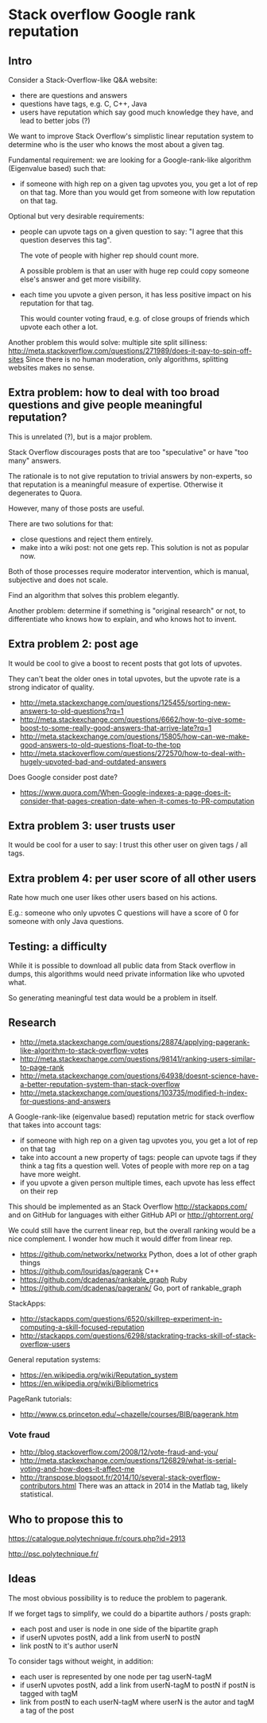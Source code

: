 # Stack overflow Google rank reputation

## Intro

Consider a Stack-Overflow-like Q&A website:

- there are questions and answers
- questions have tags, e.g. C, C++, Java
- users have reputation which say good much knowledge they have, and lead to better jobs (?)

We want to improve Stack Overflow's simplistic linear reputation system to determine who is the user who knows the most about a given tag.

Fundamental requirement: we are looking for a Google-rank-like algorithm (Eigenvalue based) such that:

-   if someone with high rep on a given tag upvotes you, you get a lot of rep on that tag. More than you would get from someone with low reputation on that tag.

Optional but very desirable requirements:

-   people can upvote tags on a given question to say: "I agree that this question deserves this tag".

    The vote of people with higher rep should count more.

    A possible problem is that an user with huge rep could copy someone else's answer and get more visibility.

-   each time you upvote a given person, it has less positive impact on his reputation for that tag.

    This would counter voting fraud, e.g. of close groups of friends which upvote each other a lot.

Another problem this would solve: multiple site split silliness: <http://meta.stackoverflow.com/questions/271989/does-it-pay-to-spin-off-sites> Since there is no human moderation, only algorithms, splitting websites makes no sense.

## Extra problem: how to deal with too broad questions and give people meaningful reputation?

This is unrelated (?), but is a major problem.

Stack Overflow discourages posts that are too "speculative" or have "too many" answers.

The rationale is to not give reputation to trivial answers by non-experts, so that reputation is a meaningful measure of expertise. Otherwise it degenerates to Quora.

However, many of those posts are useful.

There are two solutions for that:

- close questions and reject them entirely.
- make into a wiki post: not one gets rep. This solution is not as popular now.

Both of those processes require moderator intervention, which is manual, subjective and does not scale.

Find an algorithm that solves this problem elegantly.

Another problem: determine if something is "original research" or not, to differentiate who knows how to explain, and who knows hot to invent.

## Extra problem 2: post age

It would be cool to give a boost to recent posts that got lots of upvotes.

They can't beat the older ones in total upvotes, but the upvote rate is a strong indicator of quality.

- http://meta.stackexchange.com/questions/125455/sorting-new-answers-to-old-questions?rq=1
- http://meta.stackexchange.com/questions/6662/how-to-give-some-boost-to-some-really-good-answers-that-arrive-late?rq=1
- http://meta.stackexchange.com/questions/15805/how-can-we-make-good-answers-to-old-questions-float-to-the-top
- http://meta.stackoverflow.com/questions/272570/how-to-deal-with-hugely-upvoted-bad-and-outdated-answers

Does Google consider post date?

- https://www.quora.com/When-Google-indexes-a-page-does-it-consider-that-pages-creation-date-when-it-comes-to-PR-computation

## Extra problem 3: user trusts user

It would be cool for a user to say: I trust this other user on given tags / all tags.

## Extra problem 4: per user score of all other users

Rate how much one user likes other users based on his actions.

E.g.: someone who only upvotes C questions will have a score of 0 for someone with only Java questions.

## Testing: a difficulty

While it is possible to download all public data from Stack overflow in dumps, this algorithms would need private information like who upvoted what.

So generating meaningful test data would be a problem in itself.

## Research

- http://meta.stackexchange.com/questions/28874/applying-pagerank-like-algorithm-to-stack-overflow-votes
- http://meta.stackexchange.com/questions/98141/ranking-users-similar-to-page-rank
- http://meta.stackexchange.com/questions/64938/doesnt-science-have-a-better-reputation-system-than-stack-overflow
- http://meta.stackexchange.com/questions/103735/modified-h-index-for-questions-and-answers

A Google-rank-like (eigenvalue based) reputation metric for stack overflow that takes into account tags:

- if someone with high rep on a given tag upvotes you, you get a lot of rep on that tag
- take into account a new property of tags: people can upvote tags if they think a tag fits a question well. Votes of people with more rep on a tag have more weight.
- if you upvote a given person multiple times, each upvote has less effect on their rep

This should be implemented as an Stack Overflow http://stackapps.com/ and on GitHub for languages with either GitHub API or http://ghtorrent.org/

We could still have the current linear rep, but the overall ranking would be a nice complement. I wonder how much it would differ from linear rep.

- https://github.com/networkx/networkx Python, does a lot of other graph things
- https://github.com/louridas/pagerank C++
- https://github.com/dcadenas/rankable_graph Ruby
- https://github.com/dcadenas/pagerank/ Go, port of rankable_graph

StackApps:

- http://stackapps.com/questions/6520/skillrep-experiment-in-computing-a-skill-focused-reputation
- http://stackapps.com/questions/6298/stackrating-tracks-skill-of-stack-overflow-users

General reputation systems:

- https://en.wikipedia.org/wiki/Reputation_system
- https://en.wikipedia.org/wiki/Bibliometrics

PageRank tutorials:

- http://www.cs.princeton.edu/~chazelle/courses/BIB/pagerank.htm

### Vote fraud

- <http://blog.stackoverflow.com/2008/12/vote-fraud-and-you/>
- <http://meta.stackexchange.com/questions/126829/what-is-serial-voting-and-how-does-it-affect-me>
- <http://transpose.blogspot.fr/2014/10/several-stack-overflow-contributors.html> There was an attack in 2014 in the Matlab tag, likely statistical.

## Who to propose this to

<https://catalogue.polytechnique.fr/cours.php?id=2913>

<http://psc.polytechnique.fr/>

## Ideas

The most obvious possibility is to reduce the problem to pagerank.

If we forget tags to simplify, we could do a bipartite authors / posts graph:

- each post and user is node in one side of the bipartite graph
- if userN upvotes postN, add a link from userN to postN
- link postN to it's author userN

To consider tags without weight, in addition:

- each user is represented by one node per tag userN-tagM
- if userN upvotes postN, add a link from userN-tagM to postN if postN is tagged with tagM
- link from postN to each userN-tagM where userN is the autor and tagM a tag of the post
